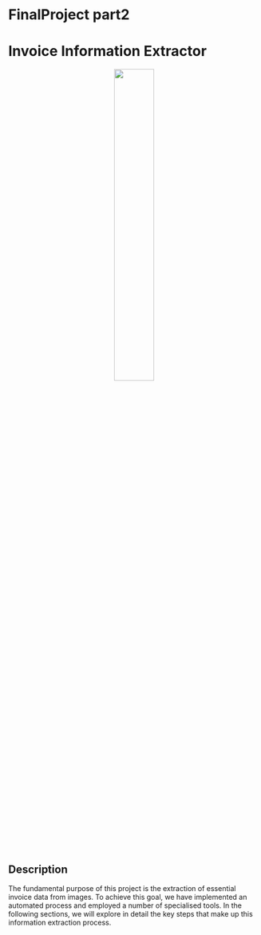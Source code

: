 # FinalProject part2
# Invoice Information Extractor

<div align="center">
  <img src="https://i.postimg.cc/R0Fk2T95/machine-Learning.jpg" width="40%">
</div>

## Description
The fundamental purpose of this project is the extraction of essential invoice data from images. To achieve this goal, we have implemented an automated process and employed a number of specialised tools. 
In the following sections, we will explore in detail the key steps that make up this information extraction process.

